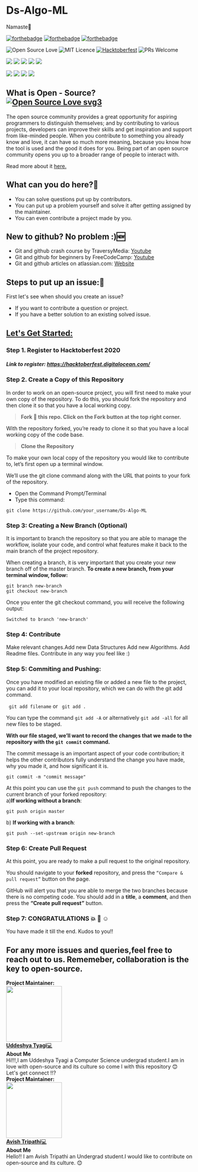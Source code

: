 # Ds-Algo-ML
Namaste:pray:

[![forthebadge](https://forthebadge.com/images/badges/built-by-developers.svg)](https://forthebadge.com)
[![forthebadge](https://forthebadge.com/images/badges/built-with-love.svg)](https://forthebadge.com)
[![forthebadge](https://forthebadge.com/images/badges/for-you.svg)](https://forthebadge.com)

![Open Source Love](https://img.shields.io/badge/Open%20Source-%F0%9F%92%9B-cyan.svg?style=flat)
![MIT Licence](https://img.shields.io/badge/Licence-MIT-blue.svg?style=flat)
[![Hacktoberfest](https://img.shields.io/badge/Hacktoberfest-friendly-%23FF69B4.svg?style=flat)](https://hacktoberfest.digitalocean.com/)
![PRs Welcome](https://img.shields.io/badge/PRs-welcome-brightgreen.svg?style=flat)

![](https://img.shields.io/github/stars/Heuristic-Hex-Hack/Ds-Algo-ML)
![](https://img.shields.io/github/forks/Heuristic-Hex-Hack/Ds-Algo-ML)
![](https://img.shields.io/github/issues/Heuristic-Hex-Hack/Ds-Algo-ML)
![](https://img.shields.io/github/issues-pr/Heuristic-Hex-Hack/Ds-Algo-ML)
![](https://img.shields.io/github/contributors/Heuristic-Hex-Hack/Ds-Algo-ML)

![](https://img.shields.io/badge/Python-blue)
![](https://img.shields.io/badge/C-brown)
![](https://img.shields.io/badge/C++-darkblue)
![](https://img.shields.io/badge/Shell-green)

## What is Open - Source? [![Open Source Love svg3](https://badges.frapsoft.com/os/v3/open-source.svg?v=103)](https://github.com/ellerbrock/open-source-badges/)
The open source community provides a great opportunity for aspiring programmers to distinguish themselves; and by contributing to various projects, developers can improve their skills and get inspiration and support from like-minded people. When you contribute to something you already know and love, it can have so much more meaning, because you know how the tool is used and the good it does for you. Being part of an open source community opens you up to a broader range of people to interact with. 

Read more about it <a href="https://www.digitalocean.com/community/tutorial_series/an-introduction-to-open-source"> here. </a>

## What can you do here?🧐
* You can solve questions put up by contributors.
* You can put up a problem yourself and solve it after getting assigned by the maintainer.
* You can even contribute a project made by you.

## New to github? No problem :)🆕
* Git and github crash course by TraversyMedia: [Youtube](https://www.youtube.com/watch?v=SWYqp7iY_Tc)
* Git and github for beginners by FreeCodeCamp: [Youtube](https://www.youtube.com/watch?v=RGOj5yH7evk)
* Git and github articles on atlassian.com: [Website](https://www.atlassian.com/git/tutorials)

## Steps to put up an issue:📑

First let's see when should you create an issue?
* If you want to contribute a question or project.
* If you have a better solution to an existing solved issue.

## <u> Let's Get Started: </u>

### Step 1. Register to Hacktoberfest 2020
##### Link to register: https://hacktoberfest.digitalocean.com/

### Step 2. Create a Copy of this Repository
In order to work on an open-source project, you will first need to make your own copy of the repository. To do this, you should fork the repository and then clone it so that you have a local working copy.

> **Fork :fork_and_knife: this repo. Click on the Fork button at the top right corner.**

With the repository forked, you’re ready to clone it so that you have a local working copy of the code base.

> **Clone the Repository**

To make your own local copy of the repository you would like to contribute to, let’s first open up a terminal window.

We’ll use the git clone command along with the URL that points to your fork of the repository.

* Open the Command Prompt/Terminal
* Type this command:

```
git clone https://github.com/your_username/Ds-Algo-ML
```
### Step 3: Creating a New Branch (Optional)
It is important to branch the repository so that you are able to manage the workflow, isolate your code, and control what features make it back to the main branch of the project repository.

When creating a branch, it is very important that you create your new branch off of the master branch. 
**To create a new branch, from your terminal window, follow:**

```
git branch new-branch
git checkout new-branch
```
Once you enter the git checkout command, you will receive the following output:

```
Switched to branch 'new-branch'
```

### Step 4: Contribute
Make relevant changes.Add new Data Structures Add new Algorithms. Add Readme files. Contribute in any way you feel like :)

### Step 5: Commiting and Pushing:
Once you have modified an existing file or added a new file to the project, you can add it to your local repository, which we can do with the git add command.

``` git add filename``` or ``` git add .``` 

You can type the command ```git add -A``` or alternatively ```git add -all``` for all new files to be staged.


**With our file staged, we’ll want to record the changes that we made to the repository with the ```git commit``` command.**
<p> The commit message is an important aspect of your code contribution; it helps the other contributors fully understand the change you have made, why you made it, and how significant it is.  </p>
 
 ```
 git commit -m "commit message"
 ```
 
 At this point you can use the ```git push``` command to push the changes to the current branch of your forked repository:
 <br>
 a)**If working without a branch**:
 ```
 git push origin master
 ```
 b) **If working with a branch**:
 ```
 git push --set-upstream origin new-branch
 ```
 
### Step 6: Create Pull Request
At this point, you are ready to make a pull request to the original repository.

You should navigate to your **forked** repository, and press the ```“Compare & pull request”``` button on the page. 

GitHub will alert you that you are able to merge the two branches because there is no competing code. You should add in a **title**, a **comment**, and then press the **“Create pull request”** button.

### Step 7: CONGRATULATIONS :boom: :clap: :relaxed:
You have made it till the end. Kudos to you!!

## For any more issues and queries,feel free to reach out to us. Rememeber, collaboration is the key to open-source. 
**Project Maintainer:**<br>
<a href="https://github.com/uddeshyatyagi"><img alt="" src="https://avatars.githubusercontent.com/uddeshyatyagi" width="150px"><br>
**Uddeshya Tyagi**💻 </a><br>
**About Me**<br>
 Hi!!!,I am Uddeshya Tyagi a Computer Science undergrad student.I am in love with open-source and its culture so come I with this repository :blush:
 <br> Let's get connect !!?<br>
 **Project Maintainer:**<br>
<a href="https://github.com/Avish-Tripathi"><img alt="" src = "https://avatars1.githubusercontent.com/Avish-Tripathi" width="150px"><br>
**Avish Tripathi**💻 </a><br>
**About Me**<br>
 Hello!! I am Avish Tripathi an Undergrad student.I would like to contribute on open-source and its culture. :blush:
 <br>
